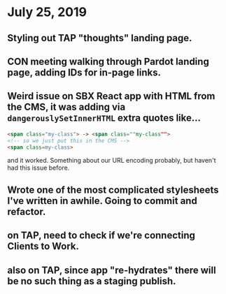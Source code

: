 # July 25, 2019

## Styling out TAP "thoughts" landing page.

## CON meeting walking through Pardot landing page, adding IDs for in-page links.

## Weird issue on SBX React app with HTML from the CMS, it was adding via `dangerouslySetInnerHTML` extra quotes like...

```html
<span class="my-class"> -> <span class=""my-class"">
<!-- so we just put this in the CMS -->
<span class=my-class>
```
and it worked. Something about our URL encoding probably, but haven't had this issue before.

## Wrote one of the most complicated stylesheets I've written in awhile. Going to commit and refactor.

## on TAP, need to check if we're connecting Clients to Work.

## also on TAP, since app "re-hydrates" there will be no such thing as a staging publish.